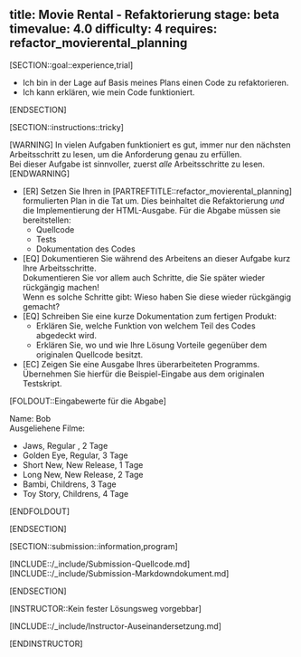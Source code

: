 title: Movie Rental - Refaktorierung
stage: beta
timevalue: 4.0
difficulty: 4
requires: refactor_movierental_planning
---

[SECTION::goal::experience,trial]

- Ich bin in der Lage auf Basis meines Plans einen Code zu refaktorieren.
- Ich kann erklären, wie mein Code funktioniert.

[ENDSECTION]

[SECTION::instructions::tricky]

[WARNING]
In vielen Aufgaben funktioniert es gut, immer nur den nächsten Arbeitsschritt zu lesen, um die 
Anforderung genau zu erfüllen.  
Bei dieser Aufgabe ist sinnvoller, zuerst _alle_ Arbeitsschritte zu lesen.
[ENDWARNING]

- [ER] Setzen Sie Ihren in [PARTREFTITLE::refactor_movierental_planning] formulierten Plan 
  in die Tat um.
  Dies beinhaltet die Refaktorierung _und_ die Implementierung der HTML-Ausgabe.
  Für die Abgabe müssen sie bereitstellen:
    - Quellcode
    - Tests
    - Dokumentation des Codes
- [EQ] Dokumentieren Sie während des Arbeitens an dieser Aufgabe kurz Ihre Arbeitsschritte.  
  Dokumentieren Sie vor allem auch Schritte, die Sie später wieder rückgängig machen!  
  Wenn es solche Schritte gibt: Wieso haben Sie diese wieder rückgängig gemacht?
- [EQ] Schreiben Sie eine kurze Dokumentation zum fertigen Produkt:
    - Erklären Sie, welche Funktion von welchem Teil des Codes abgedeckt wird.
    - Erklären Sie, wo und wie Ihre Lösung Vorteile gegenüber dem originalen Quellcode besitzt.
- [EC] Zeigen Sie eine Ausgabe Ihres überarbeiteten Programms.
  Übernehmen Sie hierfür die Beispiel-Eingabe aus dem originalen Testskript.

[FOLDOUT::Eingabewerte für die Abgabe]

Name: Bob  
Ausgeliehene Filme:

- Jaws, Regular , 2 Tage
- Golden Eye, Regular, 3 Tage
- Short New, New Release, 1 Tage
- Long New, New Release, 2 Tage
- Bambi, Childrens, 3 Tage
- Toy Story, Childrens, 4 Tage

[ENDFOLDOUT]

[ENDSECTION]

[SECTION::submission::information,program]

[INCLUDE::/_include/Submission-Quellcode.md]
[INCLUDE::/_include/Submission-Markdowndokument.md]

[ENDSECTION]

[INSTRUCTOR::Kein fester Lösungsweg vorgebbar]

[INCLUDE::/_include/Instructor-Auseinandersetzung.md]

[ENDINSTRUCTOR]
